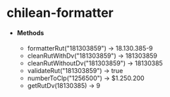# chilean-formatter
- #### Methods 
    - formatterRut("181303859") -> 18.130.385-9
    - cleanRutWithDv("181303859") -> 181303859 
    - cleanRutWithoutDv("181303859") -> 18130385
    - validateRut("181303859")  -> true
    - numberToClp("1256500") -> $1.250.200 
    - getRutDv(18130385) -> 9
